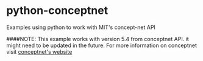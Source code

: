 # python-conceptnet
Examples using python to work with MIT's concept-net API

####NOTE:
This example works with version 5.4 from conceptnet API. it might need to be updated in the future. For more information on conceptnet visit [conceptnet's website](http://conceptnet5.media.mit.edu/)
